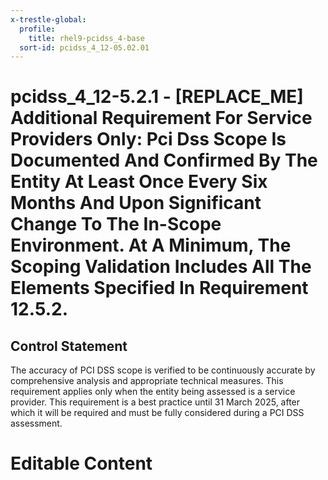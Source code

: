```yaml
---
x-trestle-global:
  profile:
    title: rhel9-pcidss_4-base
  sort-id: pcidss_4_12-05.02.01
---
```


# pcidss_4_12-5.2.1 - \[REPLACE_ME\] Additional Requirement For Service Providers Only: Pci Dss Scope Is Documented And Confirmed By The Entity At Least Once Every Six Months And Upon Significant Change To The In-Scope Environment. At A Minimum, The Scoping Validation Includes All The Elements Specified In Requirement 12.5.2.

## Control Statement

The accuracy of PCI DSS scope is verified to be continuously accurate by comprehensive
analysis and appropriate technical measures. This requirement applies only when the
entity being assessed is a service provider. This requirement is a best practice until
31 March 2025, after which it will be required and must be fully considered during a
PCI DSS assessment.

# Editable Content

<!-- Make additions and edits below -->
<!-- The above represents the contents of the control as received by the profile, prior to additions. -->
<!-- If the profile makes additions to the control, they will appear below. -->
<!-- The above markdown may not be edited but you may edit the content below, and/or introduce new additions to be made by the profile. -->
<!-- If there is a yaml header at the top, parameter values may be edited. Use --set-parameters to incorporate the changes during assembly. -->
<!-- The content here will then replace what is in the profile for this control, after running profile-assemble. -->
<!-- The current profile has no added parts for this control, but you may add new ones here. -->
<!-- Each addition must have a heading either of the form ## Control my_addition_name -->
<!-- or ## Part a. (where the a. refers to one of the control statement labels.) -->
<!-- "## Control" parts are new parts added after the statement part. -->
<!-- "## Part" parts are new parts added into the top-level statement part with that label. -->
<!-- Subparts may be added with nested hash levels of the form ### My Subpart Name -->
<!-- underneath the parent ## Control or ## Part being added -->
<!-- See https://oscal-compass.github.io/compliance-trestle/tutorials/ssp_profile_catalog_authoring/ssp_profile_catalog_authoring for guidance. -->
